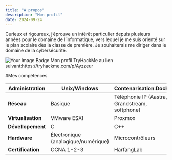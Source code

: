 ```yaml
---
title: "A propos"
description: "Mon profil"
date: 2024-09-24
---
```

Curieux et rigoureux, j’éprouve un intérêt particulier depuis plusieurs années pour le domaine de l’informatique, vers lequel je me suis orienté sur le plan scolaire dès la classe de première. Je souhaiterais me diriger dans le domaine de la cybersécurité.

<img src="https://tryhackme-badges.s3.amazonaws.com/Ayzzeur.png" alt="Your Image Badge" />
Mon profil TryHackMe au lien suivant:https://tryhackme.com/p/Ayzzeur

#Mes compétences

| **Administration** | Unix/Windows                        | Contenarisation:Docker                         | BDD:Oracle,PostgreSQL           | EDR's   |
|--------------------|-------------------------------------|------------------------------------------------|---------------------------------|---------|
| **Réseau**         | Basique                             | Téléphonie IP (Aastra, Grandstream, softphone) |                                 |         |
| **Virtualisation** | VMware ESXI                         | Proxmox                                        | Qemu/Libvirt                    |         |
| **Dévellopement**  | C                                   | C++                                            | Python                          | Go      |
| **Hardware**       | Électronique (analogique/numérique) | Microcontrôleurs                               | Liaison série                   | Bus I2C |
| **Certification**  | CCNA 1-2-3                          | HarfangLab                                     |  |         |